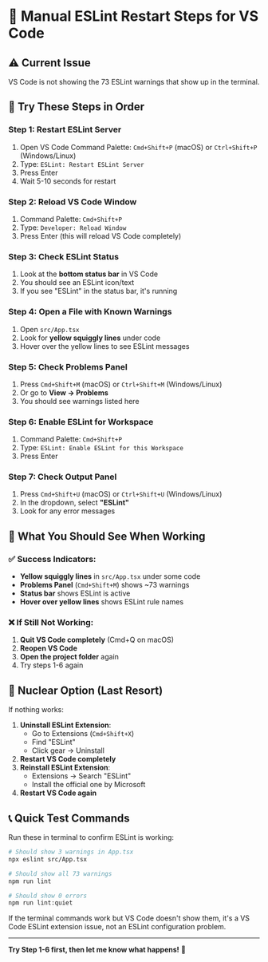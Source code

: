 # 🔧 Manual ESLint Restart Steps for VS Code

## ⚠️ Current Issue
VS Code is not showing the 73 ESLint warnings that show up in the terminal.

## 🎯 Try These Steps in Order

### **Step 1: Restart ESLint Server**
1. Open VS Code Command Palette: `Cmd+Shift+P` (macOS) or `Ctrl+Shift+P` (Windows/Linux)
2. Type: `ESLint: Restart ESLint Server`
3. Press Enter
4. Wait 5-10 seconds for restart

### **Step 2: Reload VS Code Window**
1. Command Palette: `Cmd+Shift+P`
2. Type: `Developer: Reload Window`
3. Press Enter (this will reload VS Code completely)

### **Step 3: Check ESLint Status**
1. Look at the **bottom status bar** in VS Code
2. You should see an ESLint icon/text
3. If you see "ESLint" in the status bar, it's running

### **Step 4: Open a File with Known Warnings**
1. Open `src/App.tsx`
2. Look for **yellow squiggly lines** under code
3. Hover over the yellow lines to see ESLint messages

### **Step 5: Check Problems Panel**
1. Press `Cmd+Shift+M` (macOS) or `Ctrl+Shift+M` (Windows/Linux)
2. Or go to **View → Problems**
3. You should see warnings listed here

### **Step 6: Enable ESLint for Workspace**
1. Command Palette: `Cmd+Shift+P`
2. Type: `ESLint: Enable ESLint for this Workspace`
3. Press Enter

### **Step 7: Check Output Panel**
1. Press `Cmd+Shift+U` (macOS) or `Ctrl+Shift+U` (Windows/Linux)
2. In the dropdown, select **"ESLint"**
3. Look for any error messages

## 🎯 What You Should See When Working

### ✅ Success Indicators:
- **Yellow squiggly lines** in `src/App.tsx` under some code
- **Problems Panel** (`Cmd+Shift+M`) shows ~73 warnings
- **Status bar** shows ESLint is active
- **Hover over yellow lines** shows ESLint rule names

### ❌ If Still Not Working:
1. **Quit VS Code completely** (Cmd+Q on macOS)
2. **Reopen VS Code**
3. **Open the project folder** again
4. Try steps 1-6 again

## 🚨 Nuclear Option (Last Resort)

If nothing works:
1. **Uninstall ESLint Extension**: 
   - Go to Extensions (`Cmd+Shift+X`)
   - Find "ESLint" 
   - Click gear → Uninstall
2. **Restart VS Code completely**
3. **Reinstall ESLint Extension**:
   - Extensions → Search "ESLint"
   - Install the official one by Microsoft
4. **Restart VS Code again**

## 📞 Quick Test Commands

Run these in terminal to confirm ESLint is working:
```bash
# Should show 3 warnings in App.tsx
npx eslint src/App.tsx

# Should show all 73 warnings
npm run lint

# Should show 0 errors  
npm run lint:quiet
```

If the terminal commands work but VS Code doesn't show them, it's a VS Code ESLint extension issue, not an ESLint configuration problem.

---

**Try Step 1-6 first, then let me know what happens!** 🎯

